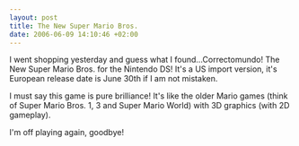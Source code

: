 ```yaml
--- 
layout: post
title: The New Super Mario Bros.
date: 2006-06-09 14:10:46 +02:00
---
```

I went shopping yesterday and guess what I found...Correctomundo! The New Super Mario Bros. for the Nintendo DS! It's a US import version, it's European release date is June 30th if I am not mistaken.

I must say this game is pure brilliance! It's like the older Mario games (think of Super Mario Bros. 1, 3 and Super Mario World) with 3D graphics (with 2D gameplay).

I'm off playing again, goodbye!
